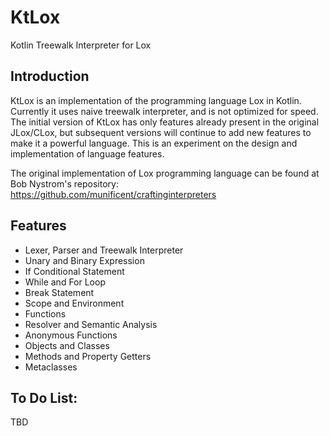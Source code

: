 # KtLox
Kotlin Treewalk Interpreter for Lox

## Introduction
KtLox is an implementation of the programming language Lox in Kotlin. Currently it uses naive treewalk interpreter, and is not optimized for speed. The initial version of KtLox has only features already present in the original JLox/CLox, but subsequent versions will continue to add new features to make it a powerful language. This is an experiment on the design and implementation of language features. 

The original implementation of Lox programming language can be found at Bob Nystrom's repository: 
https://github.com/munificent/craftinginterpreters

## Features
- Lexer, Parser and Treewalk Interpreter
- Unary and Binary Expression
- If Conditional Statement
- While and For Loop
- Break Statement
- Scope and Environment
- Functions
- Resolver and Semantic Analysis
- Anonymous Functions
- Objects and Classes
- Methods and Property Getters
- Metaclasses

## To Do List:
TBD
